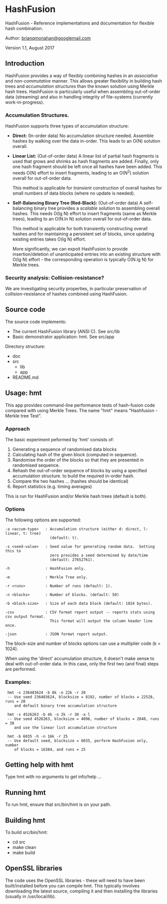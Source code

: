 # HashFusion
HashFusion - Reference implementations and documentation for flexible hash combination.

Author: brianqmonahan@googlemail.com

Version 1.1, August 2017

## Introduction
HashFusion provides a way of flexibly combining hashes in an _associative_ and
_non-commutative_ manner.  This allows greater flexibility in building hash
trees and _accumulation structures_ than the known solution using Merkle hash trees.
HashFusion is particularly useful when assembling out-of-order data (streaming)
and also in handling integrity of file-systems (currently work-in-progress).

### Accumulation Structures.
HashFusion supports three types of accumulation structure:

- **Direct:** (In-order data) No accumulation structure needed.
  Assemble hashes by walking over the data in-order.
  This leads to an O(N) solution overall.

- **Linear List:**
  (Out-of-order data)  A linear list of partial hash fragments
  is used that grows and shrinks as hash fragments are added.  Finally, only one
  hash fragment should be left once all hashes have been added.
  This needs O(N) effort to insert fragments, leading to an O(N<sup>2</sup>)
  solution overall for out-of-order data.

  This method is applicable for _transient_ construction of overall hashes for
  small numbers of data blocks (where no update is needed). 

- **Self-Balancing Binary Tree (Red-Black):**
  (Out-of-order data)  A self-balancing binary tree provides a _scalable_
  solution to assembling overall hashes.
  This needs O(lg N) effort to insert fragments (same as Merkle trees), leading
  to an O(N.ln N) solution overall for out-of-order data.

  This method is applicable for both transiently constructing
  overall hashes and for maintaining a persistent set of blocks, since updating
  existing entries takes O(lg N) effort.
  
  More significantly, we can expoit HashFusion to provide insertion/deletion of
  unanticipated entries into an existing structure with O(lg N) effort - the
  corresponding operation is typically O(N.lg N) for Merkle trees.

### Security analysis: Collision-resistance?
We are investigating security properties, in particular preservation of
collision-resistance of hashes combined using HashFusion.

## Source code
The source code implements:

-  The current HashFusion library (ANSI C).  See src/lib
-  Basic demonstrator application: hmt.  See src/app

Directory structure:

- doc
- src
  - lib
  - app
- README.md

## Usage: hmt
This app provides command-line performance tests of hash-fusion code
compared with using Merkle Trees.  The name "hmt" means "Hashfusion - Merkle
tree Test".

### Approach
The basic experiment peformed by 'hmt' consists of:
  
  1. Generating a sequence of randomised data blocks
  2. Calculating hash of the given block (computed in sequence).
  3. Randomise the order of the blocks so that they are presented in randomised sequence.
  4. Rehash the out-of-order sequence of blocks by using a specified accumulation structure.
     to build the required in-order hash.
  5. Compare the two hashes ... (hashes should be identical)
  6. Report statistics (e.g. timing averages)

This is run for HashFusion and/or Merkle hash trees (default is both).

### Options
The following options are supported:

    -a <accum-type>   : Accumulation structure (either d: direct, l: linear, t: tree)
                        (default: t).

    -s <seed-value>   : Seed value for generating random data.  Setting this to
                        zero provides a seed determined by date/time
                        (default: 27652761).

    -h                : HashFusion only.

    -m                : Merkle Tree only.

    -r <runs>         : Number of runs (default: 1).

    -n <blocks>       : Number of blocks. (default: 50)

    -b <block-size>   : Size of each data block (default: 1024 bytes).

    -csv              : CSV format report output -- reports stats using csv output format.
                        This format will output the column header line once.

    -json             : JSON format report output.

The block-size and number of blocks options can use a multiplier code (k = 1024).

When using the 'direct' accumulation structure, it doesn't make sense to deal with out-of-order
data.  In this case, only the first two (and final) steps are performed.

### Examples:

     hmt -s 236483624 -b 8k -n 22k -r 20
     -- Use seed 236483624, blocksize = 8192, number of blocks = 22528, runs = 20
        and default binary tree accumulation structure

     hmt -s 4526263 -b 4k -n 2k -r 30 -a l
     -- Use seed 4526263, blocksize = 4096, number of blocks = 2048, runs = 30
        and use the linear list accumulation structure

     hmt -b 6035 -h -n 16k -r 25
     -- Use default seed, blocksize = 6035, perform HashFusion only, number 
        of blocks = 16384, and runs = 25

## Getting help with hmt
Type hmt with no arguments to get info/help ...

## Running hmt
To run hmt, ensure that src/bin/hmt is on your path.

## Building hmt
To build src/bin/hmt:

+  cd src
+  make clean
+  make build

## OpenSSL libraries
The code uses the OpenSSL libraries - these will need to have been built/installed
before you can compile hmt.   This typically involves downloading the latest source,
compiling it and then installing the libraries (usually in /usr/local/lib).

